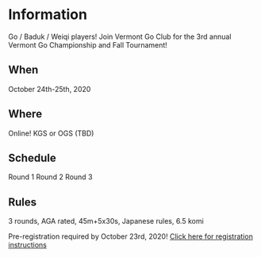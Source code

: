 # Information
Go / Baduk / Weiqi players! Join Vermont Go Club for the 3rd annual Vermont Go Championship and Fall Tournament! 

## When
October 24th-25th, 2020

## Where
Online!  KGS or OGS (TBD)

## Schedule
Round 1
Round 2
Round 3

## Rules
3 rounds, AGA rated, 45m+5x30s, Japanese rules, 6.5 komi

Pre-registration required by October 23rd, 2020!  [Click here for registration instructions](/registration)
